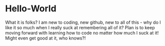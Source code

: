 # Hello-World

What it is folks?
I am new to coding, new github, new to all of this - why do I like it so much when I really suck at remembering all of it?
Plan is to keep moving forward with learning how to code no matter how much I suck at it! Might even get good at it, who knows?!
